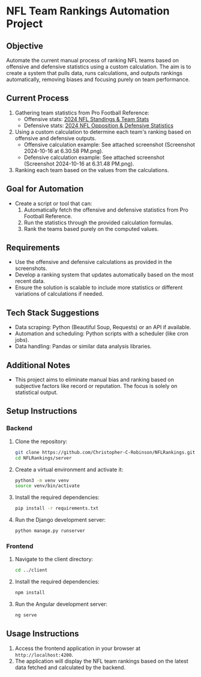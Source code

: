 # NFL Team Rankings Automation Project

## Objective
Automate the current manual process of ranking NFL teams based on offensive and defensive statistics using a custom calculation. The aim is to create a system that pulls data, runs calculations, and outputs rankings automatically, removing biases and focusing purely on team performance.

## Current Process
1. Gathering team statistics from Pro Football Reference:
   - Offensive stats: [2024 NFL Standings & Team Stats](https://www.pro-football-reference.com/years/2024/)
   - Defensive stats: [2024 NFL Opposition & Defensive Statistics](https://www.pro-football-reference.com/years/2024/opp.htm)
2. Using a custom calculation to determine each team's ranking based on offensive and defensive outputs.
   - Offensive calculation example: See attached screenshot (Screenshot 2024-10-16 at 6.30.58 PM.png).
   - Defensive calculation example: See attached screenshot (Screenshot 2024-10-16 at 6.31.48 PM.png).
3. Ranking each team based on the values from the calculations.

## Goal for Automation
- Create a script or tool that can:
  1. Automatically fetch the offensive and defensive statistics from Pro Football Reference.
  2. Run the statistics through the provided calculation formulas.
  3. Rank the teams based purely on the computed values.

## Requirements
- Use the offensive and defensive calculations as provided in the screenshots.
- Develop a ranking system that updates automatically based on the most recent data.
- Ensure the solution is scalable to include more statistics or different variations of calculations if needed.

## Tech Stack Suggestions
- Data scraping: Python (Beautiful Soup, Requests) or an API if available.
- Automation and scheduling: Python scripts with a scheduler (like cron jobs).
- Data handling: Pandas or similar data analysis libraries.

## Additional Notes
- This project aims to eliminate manual bias and ranking based on subjective factors like record or reputation. The focus is solely on statistical output.

## Setup Instructions

### Backend
1. Clone the repository:
   ```bash
   git clone https://github.com/Christopher-C-Robinson/NFLRankings.git
   cd NFLRankings/server
   ```

2. Create a virtual environment and activate it:
   ```bash
   python3 -m venv venv
   source venv/bin/activate
   ```

3. Install the required dependencies:
   ```bash
   pip install -r requirements.txt
   ```

4. Run the Django development server:
   ```bash
   python manage.py runserver
   ```

### Frontend
1. Navigate to the client directory:
   ```bash
   cd ../client
   ```

2. Install the required dependencies:
   ```bash
   npm install
   ```

3. Run the Angular development server:
   ```bash
   ng serve
   ```

## Usage Instructions
1. Access the frontend application in your browser at `http://localhost:4200`.
2. The application will display the NFL team rankings based on the latest data fetched and calculated by the backend.
